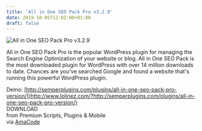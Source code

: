 ```yaml
---
title: 'All in One SEO Pack Pro v3.2.9'
date: 2019-10-05T12:02:00+01:00
draft: false
---
```


![All in One SEO Pack Pro v3.2.9](http://www.codelist.cc/uploads/posts/2019-09/1568530354_allinoneseopackpro.jpg "All in One SEO Pack Pro v3.2.9")  
  
All in One SEO Pack Pro is the popular WordPress plugin for managing the Search Engine Optimization of your website or blog. All in One SEO Pack is the most downloaded plugin for WordPress with over 14 million downloads to date. Chances are you've searched Google and found a website that's running this powerful WordPress plugin.  
  
Demo: [http://semperplugins.com/plugins/all-in-one-seo-pack-pro-version/](http://www.lolinez.com/?http://semperplugins.com/plugins/all-in-one-seo-pack-pro-version/)  
DOWNLOAD  
from Premium Scripts, Plugins & Mobile  
via [AmaCode](https://amazcode.ooo)